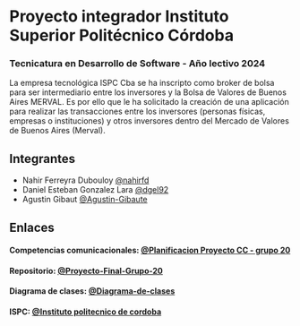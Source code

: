 # Proyecto integrador Instituto Superior Politécnico Córdoba

### Tecnicatura en Desarrollo de Software - Año lectivo 2024

La empresa tecnológica ISPC Cba se ha inscripto como broker de bolsa para ser
intermediario entre los inversores y la Bolsa de Valores de Buenos Aires MERVAL.
Es por ello que le ha solicitado la creación de una aplicación para realizar las transacciones
entre los inversores (personas físicas, empresas o instituciones) y otros inversores dentro
del Mercado de Valores de Buenos Aires (Merval).




## Integrantes

-  Nahir Ferreyra Dubouloy [@nahirfd](https://github.com/nahirfd)
-  Daniel Esteban Gonzalez Lara [@dgel92](https://github.com/dgel92)
-  Agustin Gibaut [@Agustin-Gibaute](https://github.com/Agustin-Gibaute)


## Enlaces

#### Competencias comunicacionales: [@Planificacion Proyecto CC - grupo 20](https://docs.google.com/spreadsheets/d/1U-rp-UMMFY0ilVa6L9MVFvBdiADwlF1lk3MpcaoDuXE/edit?gid=0#gid=0)

#### Repositorio: [@Proyecto-Final-Grupo-20](https://github.com/dgel92/Proyecto-Final---Grupo-20.git)
#### Diagrama de clases: [@Diagrama-de-clases](https://lucid.app/lucidchart/96ed5230-cb77-423f-aa4c-fb29b041ffcb/edit?invitationId=inv_d0673c9d-4ebe-4b25-a102-b9bc804aaa90&page=0_0#)
#### ISPC: [@Instituto politecnico de cordoba](https://lucid.app/lucidchart/96ed5230-cb77-423f-aa4c-fb29b041ffcb/edit?invitationId=inv_d0673c9d-4ebe-4b25-a102-b9bc804aaa90&page=0_0#)
